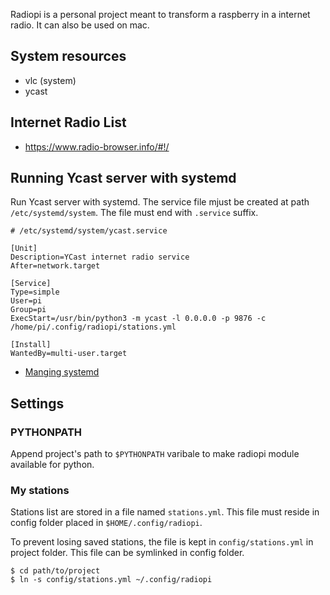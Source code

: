 Radiopi is a personal project meant to transform a raspberry in a internet radio. It can also be used on mac. 

## System resources

* vlc (system)
* ycast

## Internet Radio List

* https://www.radio-browser.info/#!/

## Running Ycast server with systemd

Run Ycast server with systemd. The service file mjust be created at path `/etc/systemd/system`. The file must end with `.service` suffix.

```
# /etc/systemd/system/ycast.service

[Unit]
Description=YCast internet radio service
After=network.target

[Service]
Type=simple
User=pi
Group=pi
ExecStart=/usr/bin/python3 -m ycast -l 0.0.0.0 -p 9876 -c /home/pi/.config/radiopi/stations.yml

[Install]
WantedBy=multi-user.target
```

* [Manging systemd](https://www.digitalocean.com/community/tutorials/how-to-use-systemctl-to-manage-systemd-services-and-units)

## Settings
### PYTHONPATH

Append project's path to `$PYTHONPATH` varibale to make radiopi module available for python.

### My stations

Stations list are stored in a file named `stations.yml`. This file must reside in config folder placed in `$HOME/.config/radiopi`.

To prevent losing saved stations, the file is kept in `config/stations.yml` in project folder. This file can be symlinked in config folder.

```shell
$ cd path/to/project
$ ln -s config/stations.yml ~/.config/radiopi
```
